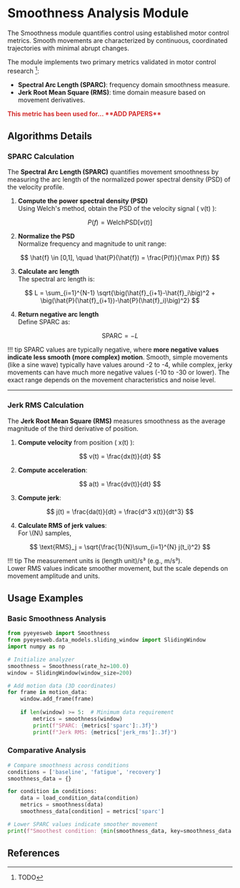 # Smoothness Analysis Module

The Smoothness module quantifies control using established motor control metrics.
Smooth movements are characterized by continuous, coordinated trajectories with minimal abrupt changes.

The module implements two primary metrics validated in motor control research [^1]:

- **Spectral Arc Length (SPARC)**: frequency domain smoothness measure.
- **Jerk Root Mean Square (RMS)**: time domain measure based on movement derivatives.

<span style="color:#d32f2f; font-weight:bold;">
This metric has been used for... **ADD PAPERS**
</span>

## Algorithms Details

### SPARC Calculation

The **Spectral Arc Length (SPARC)** quantifies movement smoothness by measuring the arc length of the normalized power spectral density (PSD) of the velocity profile.

1. **Compute the power spectral density (PSD)**  
   Using Welch's method, obtain the PSD of the velocity signal \( v(t) \):

$$
P(f) = \text{WelchPSD}[v(t)]
$$

<ol start="2">
<li>
<strong>Normalize the PSD</strong>  
<br>Normalize frequency and magnitude to unit range:  
</li>
</ol>  

$$
\hat{f} \in [0,1], \quad \hat{P}(\hat{f}) = \frac{P(f)}{\max P(f)}
$$

<ol start="3">
<li>
<strong>Calculate arc length</strong>  
<br>The spectral arc length is:   
</li>
</ol> 

$$
L = \sum_{i=1}^{N-1} \sqrt{\big(\hat{f}_{i+1}-\hat{f}_i\big)^2 + \big(\hat{P}(\hat{f}_{i+1})-\hat{P}(\hat{f}_i)\big)^2}
$$

<ol start="4">
<li>
<strong>Return negative arc length</strong>  
<br>Define SPARC as:   
</li>
</ol>  

$$
\text{SPARC} = -L
$$

!!! tip
    SPARC values are typically negative, where **more negative values indicate less smooth (more complex) motion**.
    Smooth, simple movements (like a sine wave) typically have values around -2 to -4, while complex, jerky movements can have much more negative values (-10 to -30 or lower).
    The exact range depends on the movement characteristics and noise level.

---

### Jerk RMS Calculation

The **Jerk Root Mean Square (RMS)** measures smoothness as the average magnitude of the third derivative of position.

1. **Compute velocity** from position \( x(t) \): 

$$
v(t) = \frac{dx(t)}{dt}
$$

<ol start="2">
<li>
<strong>Compute acceleration</strong>:   
</li>
</ol> 

$$
a(t) = \frac{dv(t)}{dt}
$$

<ol start="3">
<li>
<strong>Compute jerk</strong>:  
</li>
</ol>  

$$
j(t) = \frac{da(t)}{dt} = \frac{d^3 x(t)}{dt^3}
$$

<ol start="4">
<li>
<strong>Calculate RMS of jerk values</strong>:  
<br>For \(N\) samples,
</li>
</ol> 

$$
\text{RMS}_j = \sqrt{\frac{1}{N}\sum_{i=1}^{N} j(t_i)^2}
$$

!!! tip
    The measurement units is (length unit)/s³ (e.g., m/s³).  
    Lower RMS values indicate smoother movement, but the scale depends on movement amplitude and units.

## Usage Examples

### Basic Smoothness Analysis

```python
from pyeyesweb import Smoothness
from pyeyesweb.data_models.sliding_window import SlidingWindow
import numpy as np

# Initialize analyzer
smoothness = Smoothness(rate_hz=100.0)
window = SlidingWindow(window_size=200)

# Add motion data (3D coordinates)
for frame in motion_data:
    window.add_frame(frame)
    
    if len(window) >= 5:  # Minimum data requirement
        metrics = smoothness(window)
        print(f"SPARC: {metrics['sparc']:.3f}")
        print(f"Jerk RMS: {metrics['jerk_rms']:.3f}")
```

### Comparative Analysis

```python
# Compare smoothness across conditions
conditions = ['baseline', 'fatigue', 'recovery']
smoothness_data = {}

for condition in conditions:
    data = load_condition_data(condition)
    metrics = smoothness(data)
    smoothness_data[condition] = metrics['sparc']

# Lower SPARC values indicate smoother movement
print(f"Smoothest condition: {min(smoothness_data, key=smoothness_data.get)}")
```

## References

[^1]: TODO